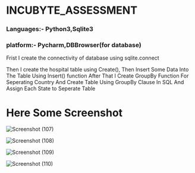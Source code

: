 # INCUBYTE_ASSESSMENT

### Languages:- Python3,Sqlite3
### platform:-  Pycharm,DBBrowser(for database)

Frist I create the connectivity of database using sqlite.connect

Then I create the hospital table using Create(),
Then Insert Some Data Into The Table Using Insert() function
After That I Create GroupBy Function For Seperating Country And Create Table
Using GroupBy Clause In SQL And Assign Each State to Seperate Table

# Here Some Screenshot

![Screenshot (107)](https://user-images.githubusercontent.com/55104024/137638155-ac84f39f-06c1-4f81-8c82-ad08ec8e8666.png)


![Screenshot (108)](https://user-images.githubusercontent.com/55104024/137638135-4171a3bd-8dc1-41ed-9af1-f7a24d938d28.png)


![Screenshot (109)](https://user-images.githubusercontent.com/55104024/137638172-92bba611-9dac-47a3-90af-0ccaaa02e816.png)

![Screenshot (110)](https://user-images.githubusercontent.com/55104024/137638176-02fbcb36-5f9f-402c-9c85-46a25f00adcb.png)
